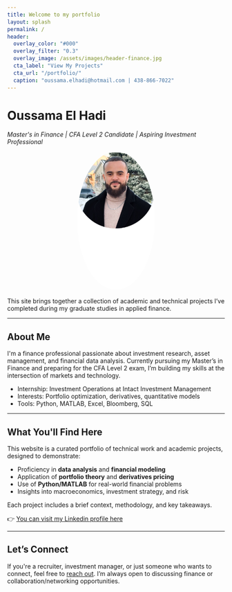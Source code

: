 ```yaml
---
title: Welcome to my portfolio
layout: splash
permalink: /
header:
  overlay_color: "#000"
  overlay_filter: "0.3"
  overlay_image: /assets/images/header-finance.jpg
  cta_label: "View My Projects"
  cta_url: "/portfolio/"
  caption: "oussama.elhadi@hotmail.com | 438-866-7022"
---
```


# Oussama El Hadi  
*Master's in Finance | CFA Level 2 Candidate | Aspiring Investment Professional*

<p align="center">
  <img src="/assets/images/IMG_1419.png" alt="Profile picture" width="180" style="border-radius: 50%;">
</p>

This site brings together a collection of academic and technical projects I’ve completed during my graduate studies in applied finance.

---

## About Me

I'm a finance professional passionate about investment research, asset management, and financial data analysis. Currently pursuing my Master’s in Finance and preparing for the CFA Level 2 exam, I’m building my skills at the intersection of markets and technology.

- Internship: Investment Operations at Intact Investment Management  
- Interests: Portfolio optimization, derivatives, quantitative models  
- Tools: Python, MATLAB, Excel, Bloomberg, SQL  

---

## What You'll Find Here

This website is a curated portfolio of technical work and academic projects, designed to demonstrate:

- Proficiency in **data analysis** and **financial modeling**
- Application of **portfolio theory** and **derivatives pricing**
- Use of **Python/MATLAB** for real-world financial problems
- Insights into macroeconomics, investment strategy, and risk

Each project includes a brief context, methodology, and key takeaways.  

👉 [You can visit my Linkedin profile here](https://www.linkedin.com/in/oussama-e-75665b229/)

---

## Let’s Connect

If you're a recruiter, investment manager, or just someone who wants to connect, feel free to [reach out](https://www.linkedin.com/in/oussamaelhadi/). I’m always open to discussing finance or collaboration/networking opportunities.


